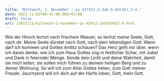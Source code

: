 ```yaml
---
title: 'Mittwoch, 2. November : ps 42(41),2-3ab.5.43(42),3-4.'
date: 2022-11-02T06:42:00.001+01:00
draft: false
url: /2022/11/mittwoch-2-november-ps-42412-3ab543423-4.html
---
```


Wie der Hirsch lechzt nach frischem Wasser, so lechzt meine Seele, Gott, nach dir. Meine Seele dürstet nach Gott, nach dem lebendigen Gott. Wann darf ich kommen und Gottes Antlitz schauen? Das Herz geht mir über, wenn ich daran denke: wie ich zum Haus Gottes zog in festlicher Schar, mit Jubel und Dank in feiernder Menge. Sende dein Licht und deine Wahrheit, damit sie mich leiten; sie sollen mich führen zu deinem heiligen Berg und zu deiner Wohnung. So will ich zum Altar Gottes treten, zum Gott meiner Freude. Jauchzend will ich dich auf der Harfe loben, Gott, mein Gott.